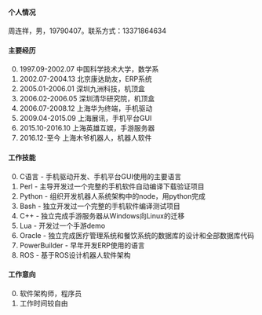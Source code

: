 #### 个人情况

周连祥，男，19790407。联系方式：13371864634

#### 主要经历

0. 1997.09-2002.07 中国科学技术大学，数学系
0. 2002.07-2004.13 北京康达助友，ERP系统
0. 2005.01-2006.01 深圳九洲科技，机顶盒
0. 2006.02-2006.05 深圳清华研究院，机顶盒
0. 2006.07-2008.12 上海华为终端，手机驱动
0. 2009.04-2015.09 上海展讯，手机平台GUI
0. 2015.10-2016.10 上海英雄互娱，手游服务器
0. 2016.12-至今 上海木爷机器人，机器人软件

#### 工作技能

0. C语言 - 手机驱动开发、手机平台GUI使用的主要语言
0. Perl - 主导开发过一个完整的手机软件自动编译下载验证项目
0. Python - 组织开发机器人系统架构中的node，用python完成
0. Bash - 独立开发过一个完整的手机软件编译测试项目
0. C++ - 独立完成手游服务器从Windows向Linux的迁移
0. Lua - 开发过一个手游demo
0. Oracle - 独立完成医疗管理系统和餐饮系统的数据库的设计和全部数据库代码
0. PowerBuilder - 早年开发ERP使用的语言
0. ROS - 基于ROS设计机器人软件架构

#### 工作意向

0. 软件架构师，程序员
0. 工作时间较自由
